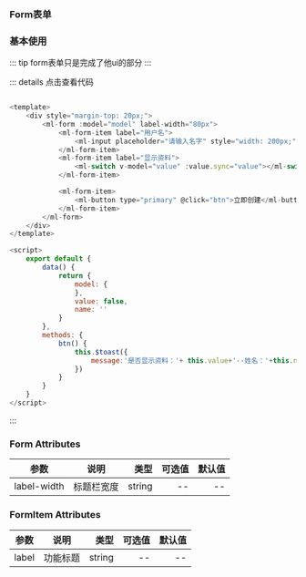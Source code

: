 ### Form表单

### 基本使用

::: tip
form表单只是完成了他ui的部分
:::

<ClientOnly>
  <form-demo1></form-demo1>
</ClientOnly>


::: details 点击查看代码
```js

<template>
	<div style="margin-top: 20px;">
		<ml-form :model="model" label-width="80px">
			<ml-form-item label="用户名">
				<ml-input placeholder="请输入名字" style="width: 200px;" v-model="name"></ml-input>
			</ml-form-item>
			<ml-form-item label="显示资料">
				<ml-switch v-model="value" :value.sync="value"></ml-switch>
			</ml-form-item>

			<ml-form-item>
				<ml-button type="primary" @click="btn">立即创建</ml-button>
			</ml-form-item>
		</ml-form>
	</div>
</template>

<script>
	export default {
		data() {
			return {
				model: {
				},
				value: false,
				name: ''
			}
		},
		methods: {
			btn() {
				this.$toast({
					message:'是否显示资料：'+ this.value+'--姓名：'+this.name,
				})
			}
		}
	}
</script>

```
:::
### Form Attributes
| 参数          | 说明           | 类型  |可选值  |默认值  |
| -----------   |:-------------:| -----:|-----:|-----:|
| label-width    | 标题栏宽度 | string |-- |-- |

### FormItem Attributes
| 参数          | 说明           | 类型  |可选值  |默认值  |
| -----------   |:-------------:| -----:|-----:|-----:|
| label      | 功能标题 | string |-- |-- |
